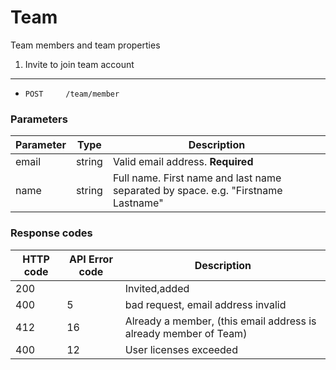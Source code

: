 Team
========

Team members and team properties


1. Invite to join team account
------------

* `POST 	/team/member` 

### Parameters

Parameter | Type | Description
------------ | ------------- | ------------
email | string | Valid email address. **Required**
name | string | Full name. First name and last name separated by space. e.g. "Firstname Lastname"

### Response codes

HTTP code | API Error code | Description
------------ | ------------- | ------------
200 |  | Invited,added
400 | 5 | bad request, email address invalid
412 | 16 | Already a member, (this email address is already member of Team)
400 | 12 | User licenses exceeded

